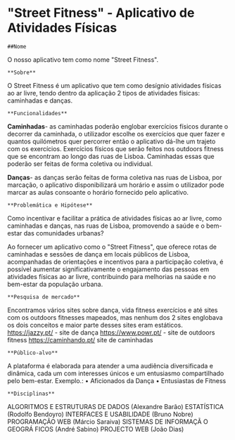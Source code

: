# "Street Fitness" - Aplicativo de Atividades Físicas 

	##Nome 

O nosso aplicativo tem como nome "Street Fitness".

	**Sobre**

O Street Fitness é um aplicativo que tem como desígnio atividades físicas ao ar livre, tendo dentro da aplicação 2 tipos de atividades físicas: caminhadas e danças.

	**Funcionalidades**


**Caminhadas**- as caminhadas poderão englobar exercícios físicos durante o decorrer da caminhada, o utilizador escolhe os exercícios que quer fazer e quantos quilómetros quer percorrer então o aplicativo dá-lhe um trajeto com os exercícios. Exercícios físicos que serão feitos nos outdoors fitness que se encontram ao longo das ruas de Lisboa. Caminhadas essas que poderão ser feitas de forma coletiva ou individual. 


**Danças**- as danças serão feitas de forma coletiva nas ruas de Lisboa, por marcação, o aplicativo disponibilizará um horário e assim o utilizador pode marcar as aulas consoante o horário fornecido pelo aplicativo.

	**Problemática e Hipótese**


Como incentivar e facilitar a prática de atividades físicas ao ar livre, como caminhadas e danças, nas ruas de Lisboa, promovendo a saúde e o bem-estar das comunidades urbanas?

Ao fornecer um aplicativo como o "Street Fitness", que oferece rotas de caminhadas e sessões de dança em locais públicos de Lisboa, acompanhadas de orientações e incentivos para a participação coletiva, é possível aumentar significativamente o engajamento das pessoas em atividades físicas ao ar livre, contribuindo para melhorias na saúde e no bem-estar da população urbana.


	**Pesquisa de mercado**

Encontramos vários sites sobre dança, vida fitness exercícios e até sites com os outdoors fitnesses mapeados, mas nenhum dos 2 sites englobava os dois conceitos e maior parte desses sites eram estáticos.
https://jazzy.pt/  - site de dança
https://www.powr.pt/ - site de outdoors fitness
https://caminhando.pt/  site de caminhadas


	**Público-alvo**

A plataforma é elaborada para atender a uma audiência diversificada e dinâmica, cada um com interesses únicos e um entusiasmo compartilhado pelo bem-estar. Exemplo.:
•	Aficionados da Dança
•	Entusiastas de Fitness


	**Disciplinas** 

ALGORITMOS E ESTRUTURAS DE DADOS (Alexandre Barão)
ESTATÍSTICA (Rodolfo Bendoyro)
INTERFACES E USABILIDADE (Bruno Nobre)
PROGRAMAÇÃO WEB (Márcio Saraiva)
SISTEMAS DE INFORMAÇÃ O GEOGRÁ FICOS (André Sabino)
PROJECTO WEB (João Dias)


